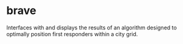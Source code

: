 # brave

Interfaces with and displays the results of an algorithm designed to optimally position first responders within a city
grid.
